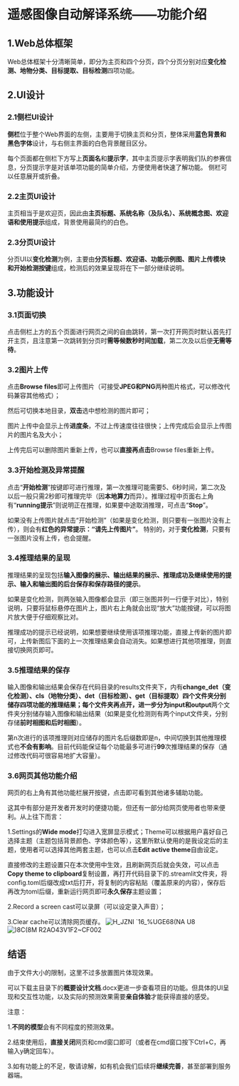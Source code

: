 # 遥感图像自动解译系统——功能介绍 #
## 1.Web总体框架 ##
Web总体框架十分清晰简单，即分为主页和四个分页，四个分页分别对应**变化检测、地物分类、目标提取、目标检测**四项功能。

## 2.UI设计 ##
### 2.1侧栏UI设计 ###

**侧栏**位于整个Web界面的左侧，主要用于切换主页和分页，整体采用**蓝色背景和黑色字体**设计，与右侧主界面的白色背景醒目区分。

每个页面都在侧栏下方写上**页面名**和**提示字**，其中主页提示字表明我们队的参赛信息，分页提示字是对该单项功能的简单介绍，方便使用者快速了解功能。
侧栏可以任意展开或折叠。

### 2.2主页UI设计 ###

主页相当于是欢迎页，因此由**主页标题、系统名称（及队名）、系统概念图、欢迎语和使用提示**组成，背景使用最简约的白色。

### 2.3分页UI设计 ###

分页UI以**变化检测**为例，主要由**分页标题、欢迎语、功能示例图、图片上传模块和开始检测按键**组成，检测后的效果呈现将在下一部分继续说明。

## 3.功能设计 ##

### 3.1页面切换 ###

点击侧栏上方的五个页面进行网页之间的自由跳转，第一次打开网页时默认首先打开主页，且注意第一次跳转到分页时**需等候数秒时间加载**，第二次及以后便**无需等待**。

### 3.2图片上传 ###

点击**Browse files**即可上传图片（可接受**JPEG和PNG**两种图片格式，可以修改代码兼容其他格式）；

然后可切换本地目录，**双击**选中想检测的图片即可；

图片上传中会显示上传**进度条**，不过上传速度往往很快；上传完成后会显示上传图片的图片名及大小；

上传完后可以删除图片重新上传，也可以**直接再点击**Browse files重新上传。

### 3.3开始检测及异常提醒 ###

点击“**开始检测**”按键即可进行推理，第一次推理可能需要5、6秒时间，第二次及以后一般只需2秒即可推理完毕（因**本地算力**而异）。推理过程中页面右上角有“**running提示**”则说明正在推理，如果要中途取消推理，可点击“**Stop**”。

如果没有上传图片就点击“开始检测”（如果是变化检测，则只要有一张图片没有上传），则会有**红色的异常提示：“请先上传图片”**。
特别的，对于**变化检测**，只要有一张图片没有上传，也会提醒。

### 3.4推理结果的呈现 ###

推理结果的呈现包括**输入图像的展示、输出结果的展示、推理成功及继续使用的提示、输入和输出图的后台保存和保存路径的提示**。

如果是变化检测，则两张输入图像都会显示（即三张图并列一行便于对比），特别说明，只要将鼠标悬停在图片上，图片右上角就会出现“放大”功能按键，可以将图片放大便于仔细观察比对。

推理成功的提示已经说明，如果想要继续使用该项推理功能，直接上传新的图片即可，上传新图后下面的上一次推理结果会自动消失。如果想进行其他项推理，则直接切换网页即可。

### 3.5推理结果的保存 ###

输入图像和输出结果会保存在代码目录的results文件夹下，内有**change_det（变化检测）、cls（地物分类）、det（目标检测）、get（目标提取）**四个文件夹分别储存四项功能的推理结果；每个文件夹再点开，进一步分为**input和output**两个文件夹分别储存输入图像和输出结果（如果是变化检测则有两个input文件夹，分别存储**前时相图和后时相图**）。

第n次进行的该项推理则对应储存的图片名后缀数即是n，中间切换到其他推理模式也**不会有影响**。目前代码能保证每个功能最多可进行**99**次推理结果的保存（通过修改代码可很容易地扩大容量）。

### 3.6网页其他功能介绍 ###

网页的右上角有其他功能栏展开按键，点击即可看到其他诸多辅助功能。

这其中有部分是开发者开发时的便捷功能，但还有一部分给网页使用者也带来便利。从上往下而言：

1.Settings的**Wide mode**打勾进入宽屏显示模式；Theme可以根据用户喜好自己选择主题（主题包括背景颜色、字体颜色等），这里所默认使用的是我设定后的主题，使用者可以选择其他两套主题，也可以点击**Edit active theme**自由设定。

直接修改的主题设置只在本次使用中生效，且刷新网页后就会失效，可以点击**Copy theme to clipboard**复制设置，再打开代码目录下的.streamlit文件夹，将config.toml后缀改成txt后打开，将复制的内容粘贴（覆盖原来的内容），保存后再改为toml后缀，重新运行网页即可**永久保存**主题设置；

2.Record a screen cast可以录屏（可以设定录入声音）；

3.Clear cache可以清除网页缓存。
![H_JZNI `16_%UGE68(NA U8](https://user-images.githubusercontent.com/87363600/179435507-3541b040-efe2-4c86-9bc6-ddd1d59c9f14.png)
![)8C(8M R2AO43V1F2~CF002](https://user-images.githubusercontent.com/87363600/179435548-aa56fe7f-361c-41b1-b9e6-a8f88e282b39.png)



## 结语 ##
由于文件大小的限制，这里不过多放置图片体现效果。

可以下载主目录下的**概要设计文档**.docx更进一步查看项目的功能。但具体的UI呈现和交互性功能，以及实际的预测效果需要**亲自体验**才能获得直接的感受。

注意：

1.**不同的模型**会有不同程度的预测效果。

2.结束使用后，**直接关闭**网页和cmd窗口即可（或者在cmd窗口按下Ctrl+C，再输入y确定回车）。

3.如有功能上的不足，敬请谅解，如有机会我们后续将**继续完善**，甚至部署到服务器端。
